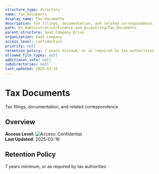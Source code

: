 ```yaml
---
structure_type: directory
name: Tax_Documents
display_name: Tax Documents
description: Tax filings, documentation, and related correspondence.
path: 01_Administrative/Finance_and_Accounting/Tax_Documents
parent_structure: SaaS_Company_Drive
organization: SaaS Company
access_level: confidential
priority: null
retention_policy: 7 years minimum, or as required by tax authorities
allowed_file_types: null
additional_info: null
subdirectories: null
last_updated: 2025-03-16
---
```


# Tax Documents

Tax filings, documentation, and related correspondence.

## Overview

**Access Level:** ![Access: Confidential](https://img.shields.io/badge/Access-Confidential-red)  
**Last Updated:** 2025-03-16  

## Retention Policy

7 years minimum, or as required by tax authorities

